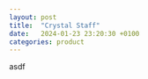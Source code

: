 ```yaml
---
layout: post
title:  "Crystal Staff"
date:   2024-01-23 23:20:30 +0100
categories: product
---
```

asdf